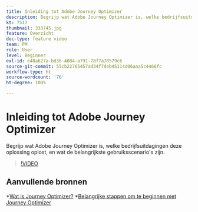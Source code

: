 ```yaml
---
title: Inleiding tot Adobe Journey Optimizer
description: Begrijp wat Adobe Journey Optimizer is, welke bedrijfsuitdagingen deze oplossing oplost en wat de belangrijkste gebruiksscenario's zijn.
kt: 7517
thumbnail: 333745.jpg
feature: Overzicht
doc-type: feature video
team: PM
role: User
level: Beginner
exl-id: e48a627a-bd36-4084-a791-78f7a78579c6
source-git-commit: 55cb22765457ad34f7deb45114d06aaa5c4466fc
workflow-type: ht
source-wordcount: '76'
ht-degree: 100%

---
```


# Inleiding tot Adobe Journey Optimizer

Begrijp wat Adobe Journey Optimizer is, welke bedrijfsuitdagingen deze oplossing oplost, en wat de belangrijkste gebruiksscenario&#39;s zijn.

>[!VIDEO](https://video.tv.adobe.com/v/333745?quality=12)

## Aanvullende bronnen

*[Wat is Journey Optimizer?](https://experienceleague.adobe.com/docs/journey-optimizer/using/get-started/get-started.html?lang=nl)
*[Belangrijke stappen om te beginnen met Journey Optimizer](https://experienceleague.adobe.com/docs/journey-optimizer/using/get-started/quick-start.html?lang=nl)
